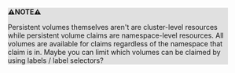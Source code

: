 <div style="margin:2em; background-color: #e0e0e0;">

<strong>⚠️NOTE️️️⚠️</strong>

Persistent volumes themselves aren't are cluster-level resources while persistent volume claims are namespace-level resources. All volumes are available for claims regardless of the namespace that claim is in. Maybe you can limit which volumes can be claimed by using labels / label selectors?
</div>

